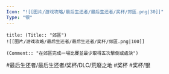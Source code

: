 ```yaml
---
Icon: "![[图片/游戏攻略/最后生还者/最后生还者/奖杯/郊區.png|30]]"
Type: "银"
---
```

```ad-common-silver-trophy
title: (Title:: "郊區")
![[图片/游戏攻略/最后生还者/最后生还者/奖杯/郊區.png|100]]

(Comment:: "在郊區完成一場比賽並最少取得五次擊倒或處決")
```

#最后生还者/最后生还者/奖杯/DLC/荒廢之地 #奖杯 #奖杯/银
